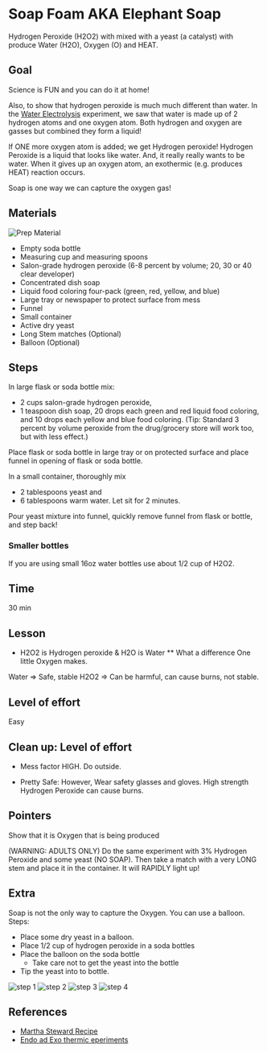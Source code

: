 # Soap Foam AKA Elephant Soap

Hydrogen Peroxide (H2O2) with mixed with a yeast (a catalyst) with produce Water (H2O), Oxygen (O) and HEAT.



## Goal
Science is FUN and you can do it at home!

Also, to show that hydrogen peroxide is much much different than water.
In the [Water Electrolysis](WaterElectrolysis.md) experiment, we saw that water is made up of 2 hydrogen atoms and one oxygen atom.  Both hydrogen and oxygen are gasses but combined they form a liquid!  

If ONE more oxygen atom is added; we get Hydrogen peroxide!  Hydrogen Peroxide is a liquid that looks like water. And, it really really wants to be water.  When it gives up an oxygen atom, an exothermic (e.g. produces HEAT) reaction occurs.

Soap is one way we  can capture the oxygen gas!  

## Materials
![Prep Material](./images/h2o2_prep.jpg)
* Empty soda bottle
* Measuring cup and measuring spoons
* Salon-grade hydrogen peroxide (6-8 percent by volume; 20, 30 or 40 clear developer)
* Concentrated dish soap
* Liquid food coloring four-pack (green, red, yellow, and blue)
* Large tray or newspaper to protect surface from mess
* Funnel
* Small container
* Active dry yeast
* Long Stem matches (Optional)
* Balloon (Optional)

## Steps
In large flask or soda bottle mix:
 * 2 cups salon-grade hydrogen peroxide,
 * 1 teaspoon dish soap, 20 drops each green and red liquid food coloring, and 10 drops each yellow and blue food coloring. (Tip: Standard 3 percent by volume peroxide from the drug/grocery store will work too, but with less effect.)

Place flask or soda bottle in large tray or on protected surface and place funnel in opening of flask or soda bottle.

In a small container, thoroughly mix
* 2 tablespoons yeast and
* 6 tablespoons warm water. Let sit for 2 minutes.

Pour yeast mixture into funnel, quickly remove funnel from flask or bottle, and step back!

### Smaller bottles
If you are using small 16oz water bottles use about 1/2 cup of H2O2.


## Time
30 min
## Lesson
* H2O2 is Hydrogen peroxide
& H2O is Water
** What a difference One little Oxygen makes.

Water => Safe, stable
H2O2 => Can be harmful, can cause burns, not stable.



## Level of effort
Easy

## Clean up: Level of effort
* Mess factor HIGH.  Do outside.

* Pretty Safe: However, Wear safety glasses and gloves.
High strength Hydrogen Peroxide can cause burns.

## Pointers
Show that it is Oxygen that is being produced

(WARNING: ADULTS ONLY)
Do the same experiment with 3% Hydrogen Peroxide and some yeast (NO SOAP).  Then take a match with a very LONG stem and place it in the container.  It will RAPIDLY light up!

## Extra
Soap is not the only way to capture the Oxygen.  You can use a balloon.
Steps:
* Place some dry yeast in a balloon.
* Place 1/2 cup of hydrogen peroxide in a soda bottles
* Place the balloon on the soda bottle
    * Take care not to get the yeast into the bottle
* Tip the yeast into to bottle.

![step 1](./images/h2o2_balloon0.jpg)
![step 2](./images/h2o2_balloon1.jpg)
![step 3](./images/h2o2_balloon2.jpg)
![step 4](./images/h2o2_balloon3.jpg)


## References
* [Martha Steward Recipe](https://www.marthastewart.com/863046/elephant-toothpaste)
* [Endo ad Exo thermic eperiments](https://www.acs.org/content/dam/acsorg/education/resources/k-8/science-activities/chemicalphysicalchange/chemicalreactions/heat-up-to-some-cool-reactions.pdf)
